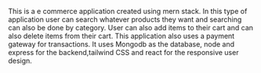 This is a e commerce application created using mern stack. In this type of application user can search whatever products they want and searching can also be done by category. User can also add items to their cart and can also delete items from their cart. This application also uses a payment gateway for transactions. It uses Mongodb as the database, node and express for the backend,tailwind CSS and react for the responsive user design. 
